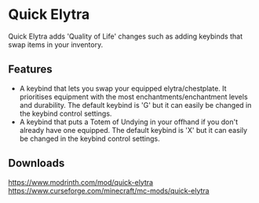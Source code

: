 # Quick Elytra
Quick Elytra adds 'Quality of Life' changes such as adding keybinds that swap items in your inventory.

## Features
* A keybind that lets you swap your equipped elytra/chestplate.
It prioritises equipment with the most enchantments/enchantment levels and durability.
The default keybind is 'G' but it can easily be changed in the keybind control settings.
* A keybind that puts a Totem of Undying in your offhand if you don't already have one equipped.
The default keybind is 'X' but it can easily be changed in the keybind control settings.


## Downloads
https://www.modrinth.com/mod/quick-elytra
\
https://www.curseforge.com/minecraft/mc-mods/quick-elytra
